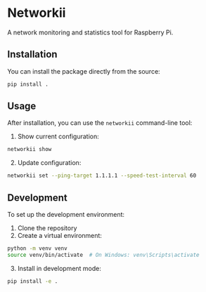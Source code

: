 # Networkii

A network monitoring and statistics tool for Raspberry Pi.

## Installation

You can install the package directly from the source:

```bash
pip install .
```

## Usage

After installation, you can use the `networkii` command-line tool:

1. Show current configuration:
```bash
networkii show
```

2. Update configuration:
```bash
networkii set --ping-target 1.1.1.1 --speed-test-interval 60
```

## Development

To set up the development environment:

1. Clone the repository
2. Create a virtual environment:
```bash
python -m venv venv
source venv/bin/activate  # On Windows: venv\Scripts\activate
```
3. Install in development mode:
```bash
pip install -e .
``` 